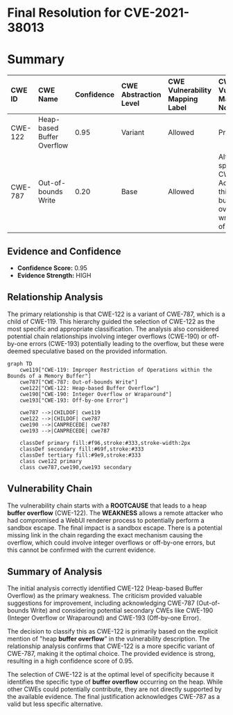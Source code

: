 # Final Resolution for CVE-2021-38013

# Summary
| CWE ID  | CWE Name                     | Confidence | CWE Abstraction Level | CWE Vulnerability Mapping Label | CWE-Vulnerability Mapping Notes                                                                                                                                                           |
| :------ | :--------------------------- | :--------- | :-------------------- | :------------------------------ | :------------------------------------------------------------------------------------------------------------------------------------------------------------------------------------------- |
| CWE-122 | Heap-based Buffer Overflow   | 0.95       | Variant               | Allowed                         | Primary                                                                                                                                                                                   |
| CWE-787 | Out-of-bounds Write          | 0.20       | Base                  | Allowed                         | Alternate, less specific to CWE-122; Acknowledging this as heap buffer overflow, writing is out-of-bounds.                                                      |

## Evidence and Confidence

*   **Confidence Score:** 0.95
*   **Evidence Strength:** HIGH

## Relationship Analysis
The primary relationship is that CWE-122 is a variant of CWE-787, which is a child of CWE-119. This hierarchy guided the selection of CWE-122 as the most specific and appropriate classification. The analysis also considered potential chain relationships involving integer overflows (CWE-190) or off-by-one errors (CWE-193) potentially leading to the overflow, but these were deemed speculative based on the provided information.

```mermaid
graph TD
    cwe119["CWE-119: Improper Restriction of Operations within the Bounds of a Memory Buffer"]
    cwe787["CWE-787: Out-of-bounds Write"]
    cwe122["CWE-122: Heap-based Buffer Overflow"]
    cwe190["CWE-190: Integer Overflow or Wraparound"]
    cwe193["CWE-193: Off-by-one Error"]
    
    cwe787 -->|CHILDOF| cwe119
    cwe122 -->|CHILDOF| cwe787
    cwe190 -->|CANPRECEDE| cwe787
    cwe193 -->|CANPRECEDE| cwe787
    
    classDef primary fill:#f96,stroke:#333,stroke-width:2px
    classDef secondary fill:#69f,stroke:#333
    classDef tertiary fill:#9e9,stroke:#333
    class cwe122 primary
    class cwe787,cwe190,cwe193 secondary
```

## Vulnerability Chain
The vulnerability chain starts with a **ROOTCAUSE** that leads to a heap **buffer overflow** (CWE-122). The **WEAKNESS** allows a remote attacker who had compromised a WebUI renderer process to potentially perform a sandbox escape. The final impact is a sandbox escape. There is a potential missing link in the chain regarding the exact mechanism causing the overflow, which could involve integer overflows or off-by-one errors, but this cannot be confirmed with the current evidence.

## Summary of Analysis
The initial analysis correctly identified CWE-122 (Heap-based Buffer Overflow) as the primary weakness. The criticism provided valuable suggestions for improvement, including acknowledging CWE-787 (Out-of-bounds Write) and considering potential secondary CWEs like CWE-190 (Integer Overflow or Wraparound) and CWE-193 (Off-by-one Error).

The decision to classify this as CWE-122 is primarily based on the explicit mention of "heap **buffer overflow**" in the vulnerability description. The relationship analysis confirms that CWE-122 is a more specific variant of CWE-787, making it the optimal choice. The provided evidence is strong, resulting in a high confidence score of 0.95.

The selection of CWE-122 is at the optimal level of specificity because it identifies the specific type of **buffer overflow** occurring on the heap. While other CWEs could potentially contribute, they are not directly supported by the available evidence. The final justification acknowledges CWE-787 as a valid but less specific alternative.